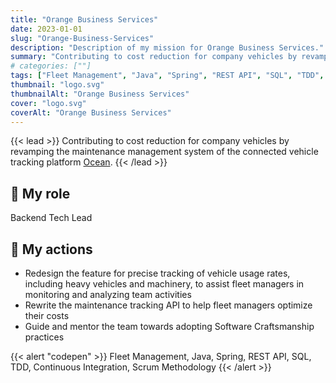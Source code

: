 ```yaml
---
title: "Orange Business Services"
date: 2023-01-01
slug: "Orange-Business-Services"
description: "Description of my mission for Orange Business Services."
summary: "Contributing to cost reduction for company vehicles by revamping the maintenance management system of the connected vehicle tracking platform [Ocean](https://ocean.orange-business.com/)."
# categories: [""]
tags: ["Fleet Management", "Java", "Spring", "REST API", "SQL", "TDD", "Continuous Integration", "Scrum Methodology"]
thumbnail: "logo.svg"
thumbnailAlt: "Orange Business Services"
cover: "logo.svg"
coverAlt: "Orange Business Services"
---
```


{{< lead >}}
Contributing to cost reduction for company vehicles by revamping the maintenance management system
of the connected vehicle tracking platform [Ocean](https://ocean.orange-business.com/).
{{< /lead >}}

## :necktie: My role

Backend Tech Lead

## :dart: My actions

* Redesign the feature for precise tracking of vehicle usage rates, including heavy vehicles and machinery,
to assist fleet managers in monitoring and analyzing team activities
* Rewrite the maintenance tracking API to help fleet managers optimize their costs
* Guide and mentor the team towards adopting Software Craftsmanship practices

{{< alert "codepen" >}}
Fleet Management, Java, Spring, REST API, SQL, TDD, Continuous Integration, Scrum Methodology
{{< /alert >}}
